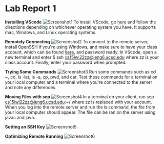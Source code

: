 
# Lab Report 1

**Installing VScode**
![Screenshot1](https://media.discordapp.net/attachments/763128098999894087/961692270829142076/labreport1.png?width=1179&height=663)
To install VScode, go [here](https://code.visualstudio.com/) and follow the directions depending on whichever operating system you have. It supports mac, Windows, and Linux operating systems. 

**Remotely Connecting**
![Screenshot2](https://media.discordapp.net/attachments/763128098999894087/961692270829142076/labreport1.png?width=1179&height=663)
To connect to the remote server, install OpenSSH if you're using Windows, and make sure to have your class account, which can be found [here](https://sdacs.ucsd.edu/~icc/index.php), and password ready. In VScode, open a new terminal and enter $ ssh cs15lwi22zz@ieng6.ucsd.edu where zz is your class account. Finally, enter your password when prompted.

**Trying Some Commands**
![Screenshot3](https://media.discordapp.net/attachments/763128098999894087/961692270829142076/labreport1.png?width=1179&height=663)
Run some commands such as cd ~, cd, ls -lat, ls -a, cp, pwd, and cat. Test these commands for a terminal on your local computer and a terminal where you're connected to the server and note any differences. 

**Moving Files with scp**
![Screenshot4](https://media.discordapp.net/attachments/763128098999894087/961692270829142076/labreport1.png?width=1179&height=663)
In a terminal on your client, run scp <your file name> cs15lwi22zz@ieng6.ucsd.edu:~/ where zz is replaced with your account. When you log into the remote server and run the ls command, the file from your local computer should appear. The file can be ran on the server using javac and java. 

**Setting an SSH Key**
![Screenshot5](https://media.discordapp.net/attachments/763128098999894087/961692270829142076/labreport1.png?width=1179&height=663)
  

**Optimizing Remote Running**
![Screenshot6](https://media.discordapp.net/attachments/763128098999894087/961692270829142076/labreport1.png?width=1179&height=663)
